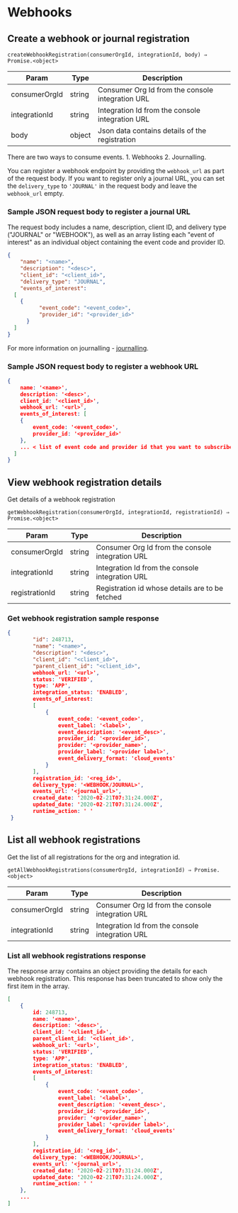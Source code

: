 # Webhooks

## Create a webhook or journal registration

`createWebhookRegistration(consumerOrgId, integrationId, body) ⇒ Promise.<object>`

|Param	|Type	|Description|
|---|---|---|
|consumerOrgId	|string	|Consumer Org Id from the console integration URL|
|integrationId	|string	|Integration Id from the console integration URL|
|body	|object	|Json data contains details of the registration|

There are two ways to consume events. 1. Webhooks 2. Journalling. 

You can register a webhook endpoint by providing the `webhook_url` as part of the request body. If you want to register only a journal URL, you can set the `delivery_type` to `'JOURNAL'` in the request body and leave the `webhook_url` empty.

### Sample JSON request body to register a journal URL

The request body includes a name, description, client ID, and delivery type ("JOURNAL" or "WEBHOOK"), as well as an array listing each "event of interest" as an individual object containing the event code and provider ID.

```json
{
	"name": "<name>",
	"description": "<desc>",
	"client_id": "<client_id>",
	"delivery_type": "JOURNAL",
	"events_of_interest": 
  [
    {
		  "event_code": "<event_code>",
		  "provider_id": "<provider_id>"
	  }
  ]
}
```
For more information on journalling - [journalling](journalling.md).

### Sample JSON request body to register a webhook URL

```json
{
    name: '<name>',
    description: '<desc>',
    client_id: '<client_id>',
    webhook_url: '<url>',
    events_of_interest: [
    {
        event_code: '<event_code>',
        provider_id: '<provider_id>'
    },
    ... < list of event code and provider id that you want to subscribe to >
  ]
}
```

## View webhook registration details

Get details of a webhook registration

`getWebhookRegistration(consumerOrgId, integrationId, registrationId) ⇒ Promise.<object>`

|Param	|Type	|Description|
|---|---|---|
|consumerOrgId	|string	|Consumer Org Id from the console integration URL|
|integrationId	|string	|Integration Id from the console integration URL|
|registrationId	|string	|Registration id whose details are to be fetched|


### Get webhook registration sample response

```json
{
        "id": 248713,
        "name": "<name>",
        "description": "<desc>",
        "client_id": "<client_id>",
        "parent_client_id": "<client_id>",
        webhook_url: '<url>',
        status: 'VERIFIED',
        type: 'APP',
        integration_status: 'ENABLED',
        events_of_interest:
        [  
            {
                event_code: '<event_code>',
                event_label: '<label>',
                event_description: '<event_desc>',
                provider_id: '<provider_id>',
                provider: '<provider_name>',
                provider_label: '<provider label>',
                event_delivery_format: 'cloud_events'
            }
        ],
        registration_id: '<reg_id>',
        delivery_type: '<WEBHOOK/JOURNAL>',
        events_url: '<journal_url>',
        created_date: '2020-02-21T07:31:24.000Z',
        updated_date: '2020-02-21T07:31:24.000Z',
        runtime_action: ' '
 }
```

## List all webhook registrations

Get the list of all registrations for the org and integration id. 

`getAllWebhookRegistrations(consumerOrgId, integrationId) ⇒ Promise.<object>`

|Param	|Type	|Description|
|---|---|---|
|consumerOrgId	|string	|Consumer Org Id from the console integration URL|
|integrationId	|string	|Integration Id from the console integration URL|

### List all webhook registrations response

The response array contains an object providing the details for each webhook registration. This response has been truncated to show only the first item in the array.

```json
[
    {
        id: 248713,
        name: '<name>',
        description: '<desc>',
        client_id: '<client_id>',
        parent_client_id: '<client_id>',
        webhook_url: '<url>',
        status: 'VERIFIED',
        type: 'APP',
        integration_status: 'ENABLED',
        events_of_interest:
        [  
            {
                event_code: '<event_code>',
                event_label: '<label>',
                event_description: '<event_desc>',
                provider_id: '<provider_id>',
                provider: '<provider_name>',
                provider_label: '<provider label>',
                event_delivery_format: 'cloud_events'
            }
        ],
        registration_id: '<reg_id>',
        delivery_type: '<WEBHOOK/JOURNAL>',
        events_url: '<journal_url>',
        created_date: '2020-02-21T07:31:24.000Z',
        updated_date: '2020-02-21T07:31:24.000Z',
        runtime_action: ' '
    },
    ...
]
```
